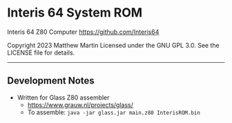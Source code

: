 # Interis 64 System ROM

Interis 64 Z80 Computer
https://github.com/Interis64

Copyright 2023 Matthew Martin
Licensed under the GNU GPL 3.0. See the LICENSE file for details.

---

## Development Notes

- Written for Glass Z80 assembler
  - https://www.grauw.nl/projects/glass/
  - To assemble: `java -jar glass.jar main.z80 InterisROM.bin`
